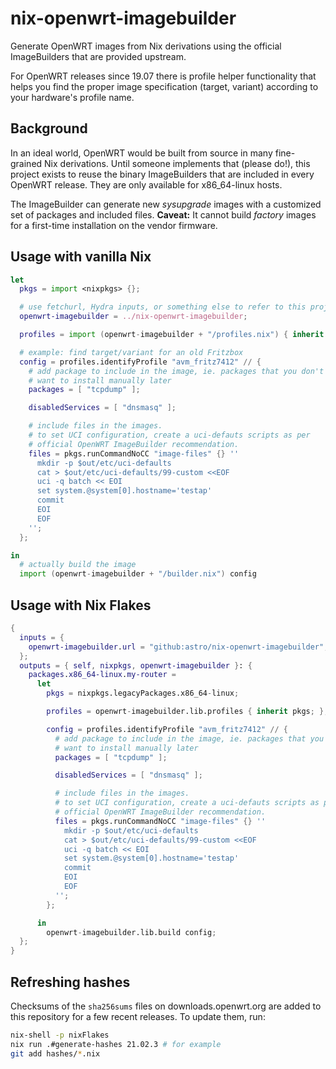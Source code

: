 # nix-openwrt-imagebuilder

Generate OpenWRT images from Nix derivations using the official
ImageBuilders that are provided upstream.

For OpenWRT releases since 19.07 there is profile helper functionality
that helps you find the proper image specification (target, variant)
according to your hardware's profile name.

## Background

In an ideal world, OpenWRT would be built from source in many
fine-grained Nix derivations. Until someone implements that (please
do!), this project exists to reuse the binary ImageBuilders that are
included in every OpenWRT release. They are only available for
x86_64-linux hosts.

The ImageBuilder can generate new *sysupgrade* images with a
customized set of packages and included files. **Caveat:** It cannot
build *factory* images for a first-time installation on the vendor
firmware.

## Usage with vanilla Nix

```nix
let
  pkgs = import <nixpkgs> {};

  # use fetchurl, Hydra inputs, or something else to refer to this project
  openwrt-imagebuilder = ../nix-openwrt-imagebuilder;

  profiles = import (openwrt-imagebuilder + "/profiles.nix") { inherit pkgs; };

  # example: find target/variant for an old Fritzbox
  config = profiles.identifyProfile "avm_fritz7412" // {
    # add package to include in the image, ie. packages that you don't
    # want to install manually later
    packages = [ "tcpdump" ];

    disabledServices = [ "dnsmasq" ];

    # include files in the images.
    # to set UCI configuration, create a uci-defauts scripts as per
    # official OpenWRT ImageBuilder recommendation.
    files = pkgs.runCommandNoCC "image-files" {} ''
      mkdir -p $out/etc/uci-defaults
      cat > $out/etc/uci-defaults/99-custom <<EOF
      uci -q batch << EOI
      set system.@system[0].hostname='testap'
      commit
      EOI
      EOF
    '';
  };

in
  # actually build the image
  import (openwrt-imagebuilder + "/builder.nix") config
```

## Usage with Nix Flakes

```nix
{
  inputs = {
    openwrt-imagebuilder.url = "github:astro/nix-openwrt-imagebuilder";
  };
  outputs = { self, nixpkgs, openwrt-imagebuilder }: {
    packages.x86_64-linux.my-router =
      let
        pkgs = nixpkgs.legacyPackages.x86_64-linux;

        profiles = openwrt-imagebuilder.lib.profiles { inherit pkgs; };

        config = profiles.identifyProfile "avm_fritz7412" // {
          # add package to include in the image, ie. packages that you don't
          # want to install manually later
          packages = [ "tcpdump" ];

          disabledServices = [ "dnsmasq" ];

          # include files in the images.
          # to set UCI configuration, create a uci-defauts scripts as per
          # official OpenWRT ImageBuilder recommendation.
          files = pkgs.runCommandNoCC "image-files" {} ''
            mkdir -p $out/etc/uci-defaults
            cat > $out/etc/uci-defaults/99-custom <<EOF
            uci -q batch << EOI
            set system.@system[0].hostname='testap'
            commit
            EOI
            EOF
          '';
        };

      in
        openwrt-imagebuilder.lib.build config;
  };
}
```

## Refreshing hashes

Checksums of the `sha256sums` files on downloads.openwrt.org are added
to this repository for a few recent releases. To update them, run:

```bash
nix-shell -p nixFlakes
nix run .#generate-hashes 21.02.3 # for example
git add hashes/*.nix
```
